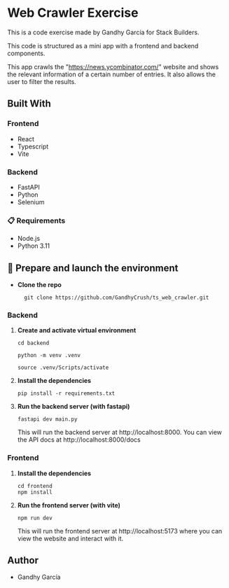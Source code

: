 # Web Crawler Exercise

This is a code exercise made by Gandhy García for Stack Builders.

This code is structured as a mini app with a frontend and backend components.

This app crawls the "https://news.ycombinator.com/" website and shows the relevant information of a certain number of entries. It also allows the user to filter the results.

## Built With

### Frontend
- React
- Typescript
- Vite

### Backend
- FastAPI
- Python
- Selenium

### 📋 Requirements
-   Node.js
-   Python 3.11

## 🔧 Prepare and launch the environment

- **Clone the repo**
    ```
      git clone https://github.com/GandhyCrush/ts_web_crawler.git
    ```

### Backend
1. **Create and activate virtual environment**

   ```
   cd backend

   python -m venv .venv

   source .venv/Scripts/activate
   ```

2. **Install the dependencies**

   ```
   pip install -r requirements.txt
   ```

3. **Run the backend server (with fastapi)**

   ```
   fastapi dev main.py
   ```

   This will run the backend server at http://localhost:8000. You can view the API docs at http://localhost:8000/docs

### Frontend

1. **Install the dependencies**

   ```
   cd frontend
   npm install
   ```

2. **Run the frontend server (with vite)**

   ```
   npm run dev
   ```

   This will run the frontend server at http://localhost:5173 where you can view the website and interact with it.

## Author
- Gandhy García